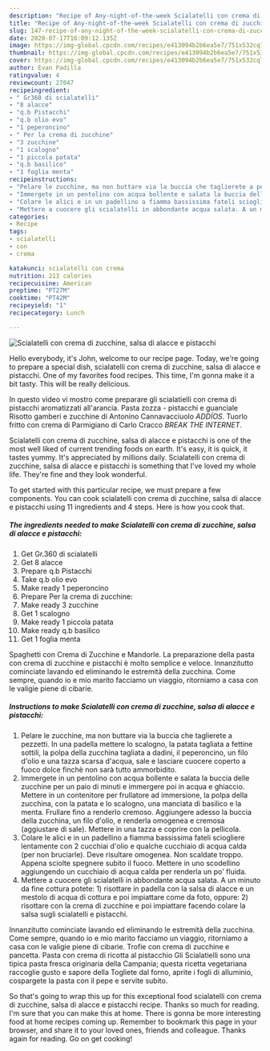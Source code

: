 ```yaml
---
description: "Recipe of Any-night-of-the-week Scialatelli con crema di zucchine, salsa di alacce e pistacchi"
title: "Recipe of Any-night-of-the-week Scialatelli con crema di zucchine, salsa di alacce e pistacchi"
slug: 147-recipe-of-any-night-of-the-week-scialatelli-con-crema-di-zucchine-salsa-di-alacce-e-pistacchi
date: 2020-07-17T16:09:12.135Z
image: https://img-global.cpcdn.com/recipes/e413094b2b6ea5e7/751x532cq70/scialatelli-con-crema-di-zucchine-salsa-di-alacce-e-pistacchi-recipe-main-photo.jpg
thumbnail: https://img-global.cpcdn.com/recipes/e413094b2b6ea5e7/751x532cq70/scialatelli-con-crema-di-zucchine-salsa-di-alacce-e-pistacchi-recipe-main-photo.jpg
cover: https://img-global.cpcdn.com/recipes/e413094b2b6ea5e7/751x532cq70/scialatelli-con-crema-di-zucchine-salsa-di-alacce-e-pistacchi-recipe-main-photo.jpg
author: Evan Padilla
ratingvalue: 4
reviewcount: 27047
recipeingredient:
- " Gr360 di scialatelli"
- "8 alacce"
- "q.b Pistacchi"
- "q.b olio evo"
- "1 peperoncino"
- " Per la crema di zucchine"
- "3 zucchine"
- "1 scalogno"
- "1 piccola patata"
- "q.b basilico"
- "1 foglia menta"
recipeinstructions:
- "Pelare le zucchine, ma non buttare via la buccia che taglierete a pezzetti. In una padella mettere lo scalogno, la patata tagliata a fettine sottili, la polpa della zucchina tagliata a dadini, il peperoncino, un filo d&#39;olio e una tazza scarsa d&#39;acqua, sale e lasciare cuocere coperto a fuoco dolce finchè non sarà tutto ammorbidito."
- "Immergete in un pentolino con acqua bollente e salata la buccia delle zucchine per un paio di minuti e immergere poi in acqua e ghiaccio. Mettere in un contenitore per frullatore ad immersione, la polpa della zucchina, con la patata e lo scalogno, una manciata di basilico e la menta. Frullare fino a renderlo cremoso. Aggiungere adesso la buccia della zucchina, un filo d&#39;olio, e renderla omogenea e cremosa (aggiustare di sale). Mettere in una tazza e coprire con la pellicola."
- "Colare le alici e in un padellino a fiamma bassissima fateli sciogliere lentamente con 2 cucchiai d&#39;olio e qualche cucchiaio di acqua calda (per non bruciarle). Deve risultare omogenea. Non scaldate troppo. Appena sciolte spegnere subito il fuoco. Mettere in uno scodellino aggiungendo un cucchiaio di acqua calda per renderla un po&#39; fluida."
- "Mettere a cuocere gli scialatelli in abbondante acqua salata. A un minuto da fine cottura potete: 1) risottare in padella con la salsa di alacce e un mestolo di acqua di cottura e poi impiattare come da foto, oppure: 2) risottare con la crema di zucchine e poi impiattare facendo colare la salsa sugli scialatelli e pistacchi."
categories:
- Recipe
tags:
- scialatelli
- con
- crema

katakunci: scialatelli con crema 
nutrition: 213 calories
recipecuisine: American
preptime: "PT27M"
cooktime: "PT42M"
recipeyield: "1"
recipecategory: Lunch

---
```



![Scialatelli con crema di zucchine, salsa di alacce e pistacchi](https://img-global.cpcdn.com/recipes/e413094b2b6ea5e7/751x532cq70/scialatelli-con-crema-di-zucchine-salsa-di-alacce-e-pistacchi-recipe-main-photo.jpg)

Hello everybody, it's John, welcome to our recipe page. Today, we're going to prepare a special dish, scialatelli con crema di zucchine, salsa di alacce e pistacchi. One of my favorites food recipes. This time, I'm gonna make it a bit tasty. This will be really delicious.

In questo video vi mostro come preparare gli scialatielli con crema di pistacchi aromatizzati all&#39;arancia. Pasta zozza - pistacchi e guanciale Risotto gamberi e zucchine di Antonino Cannavacciuolo *ADDÍOS*. Tuorlo fritto con crema di Parmigiano di Carlo Cracco *BREAK THE INTERNET*.

Scialatelli con crema di zucchine, salsa di alacce e pistacchi is one of the most well liked of current trending foods on earth. It's easy, it is quick, it tastes yummy. It's appreciated by millions daily. Scialatelli con crema di zucchine, salsa di alacce e pistacchi is something that I've loved my whole life. They're fine and they look wonderful.


To get started with this particular recipe, we must prepare a few components. You can cook scialatelli con crema di zucchine, salsa di alacce e pistacchi using 11 ingredients and 4 steps. Here is how you cook that.

<!--inarticleads1-->

##### The ingredients needed to make Scialatelli con crema di zucchine, salsa di alacce e pistacchi:

1. Get  Gr.360 di scialatelli
1. Get 8 alacce
1. Prepare q.b Pistacchi
1. Take q.b olio evo
1. Make ready 1 peperoncino
1. Prepare  Per la crema di zucchine:
1. Make ready 3 zucchine
1. Get 1 scalogno
1. Make ready 1 piccola patata
1. Make ready q.b basilico
1. Get 1 foglia menta


Spaghetti con Crema di Zucchine e Mandorle. La preparazione della pasta con crema di zucchine e pistacchi è molto semplice e veloce. Innanzitutto cominciate lavando ed eliminando le estremità della zucchina. Come sempre, quando io e mio marito facciamo un viaggio, ritorniamo a casa con le valigie piene di cibarie. 

<!--inarticleads2-->

##### Instructions to make Scialatelli con crema di zucchine, salsa di alacce e pistacchi:

1. Pelare le zucchine, ma non buttare via la buccia che taglierete a pezzetti. In una padella mettere lo scalogno, la patata tagliata a fettine sottili, la polpa della zucchina tagliata a dadini, il peperoncino, un filo d&#39;olio e una tazza scarsa d&#39;acqua, sale e lasciare cuocere coperto a fuoco dolce finchè non sarà tutto ammorbidito.
1. Immergete in un pentolino con acqua bollente e salata la buccia delle zucchine per un paio di minuti e immergere poi in acqua e ghiaccio. Mettere in un contenitore per frullatore ad immersione, la polpa della zucchina, con la patata e lo scalogno, una manciata di basilico e la menta. Frullare fino a renderlo cremoso. Aggiungere adesso la buccia della zucchina, un filo d&#39;olio, e renderla omogenea e cremosa (aggiustare di sale). Mettere in una tazza e coprire con la pellicola.
1. Colare le alici e in un padellino a fiamma bassissima fateli sciogliere lentamente con 2 cucchiai d&#39;olio e qualche cucchiaio di acqua calda (per non bruciarle). Deve risultare omogenea. Non scaldate troppo. Appena sciolte spegnere subito il fuoco. Mettere in uno scodellino aggiungendo un cucchiaio di acqua calda per renderla un po&#39; fluida.
1. Mettere a cuocere gli scialatelli in abbondante acqua salata. A un minuto da fine cottura potete: 1) risottare in padella con la salsa di alacce e un mestolo di acqua di cottura e poi impiattare come da foto, oppure: 2) risottare con la crema di zucchine e poi impiattare facendo colare la salsa sugli scialatelli e pistacchi.


Innanzitutto cominciate lavando ed eliminando le estremità della zucchina. Come sempre, quando io e mio marito facciamo un viaggio, ritorniamo a casa con le valigie piene di cibarie. Trofie con crema di zucchine e pancetta. Pasta con crema di ricotta al pistacchio Gli Scialatielli sono una tipica pasta fresca originaria della Campania; questa ricetta vegetariana raccoglie gusto e sapore della Togliete dal forno, aprite i fogli di alluminio, cospargete la pasta con il pepe e servite subito. 

So that's going to wrap this up for this exceptional food scialatelli con crema di zucchine, salsa di alacce e pistacchi recipe. Thanks so much for reading. I'm sure that you can make this at home. There is gonna be more interesting food at home recipes coming up. Remember to bookmark this page in your browser, and share it to your loved ones, friends and colleague. Thanks again for reading. Go on get cooking!
